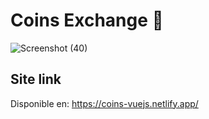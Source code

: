 # Coins Exchange 💱

![Screenshot (40)](https://user-images.githubusercontent.com/37419848/116170544-a1060e80-a6cc-11eb-8347-cfe45e23a709.png)

Site link
------------------------------------------------------------------------------------------------

Disponible en: https://coins-vuejs.netlify.app/
